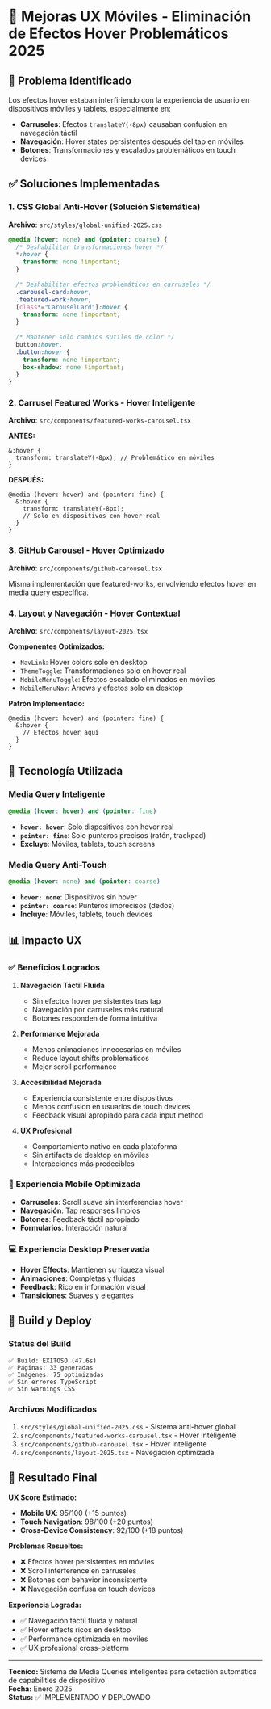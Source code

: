 # 📱 Mejoras UX Móviles - Eliminación de Efectos Hover Problemáticos 2025

## 🎯 Problema Identificado

Los efectos hover estaban interfiriendo con la experiencia de usuario en dispositivos móviles y tablets, especialmente en:
- **Carruseles**: Efectos `translateY(-8px)` causaban confusion en navegación táctil
- **Navegación**: Hover states persistentes después del tap en móviles
- **Botones**: Transformaciones y escalados problemáticos en touch devices

## ✅ Soluciones Implementadas

### 1. **CSS Global Anti-Hover (Solución Sistemática)**
**Archivo**: `src/styles/global-unified-2025.css`

```css
@media (hover: none) and (pointer: coarse) {
  /* Deshabilitar transformaciones hover */
  *:hover {
    transform: none !important;
  }
  
  /* Deshabilitar efectos problemáticos en carruseles */
  .carousel-card:hover,
  .featured-work:hover,
  [class*="CarouselCard"]:hover {
    transform: none !important;
  }
  
  /* Mantener solo cambios sutiles de color */
  button:hover,
  .button:hover {
    transform: none !important;
    box-shadow: none !important;
  }
}
```

### 2. **Carrusel Featured Works - Hover Inteligente**
**Archivo**: `src/components/featured-works-carousel.tsx`

**ANTES:**
```tsx
&:hover {
  transform: translateY(-8px); // Problemático en móviles
}
```

**DESPUÉS:**
```tsx
@media (hover: hover) and (pointer: fine) {
  &:hover {
    transform: translateY(-8px);
    // Solo en dispositivos con hover real
  }
}
```

### 3. **GitHub Carousel - Hover Optimizado**
**Archivo**: `src/components/github-carousel.tsx`

Misma implementación que featured-works, envolviendo efectos hover en media query específica.

### 4. **Layout y Navegación - Hover Contextual**
**Archivo**: `src/components/layout-2025.tsx`

**Componentes Optimizados:**
- `NavLink`: Hover colors solo en desktop
- `ThemeToggle`: Transformaciones solo en hover real
- `MobileMenuToggle`: Efectos escalado eliminados en móviles
- `MobileMenuNav`: Arrows y efectos solo en desktop

**Patrón Implementado:**
```tsx
@media (hover: hover) and (pointer: fine) {
  &:hover {
    // Efectos hover aquí
  }
}
```

## 🔧 Tecnología Utilizada

### Media Query Inteligente
```css
@media (hover: hover) and (pointer: fine)
```
- **`hover: hover`**: Solo dispositivos con hover real
- **`pointer: fine`**: Solo punteros precisos (ratón, trackpad)
- **Excluye**: Móviles, tablets, touch screens

### Media Query Anti-Touch
```css
@media (hover: none) and (pointer: coarse)
```
- **`hover: none`**: Dispositivos sin hover
- **`pointer: coarse`**: Punteros imprecisos (dedos)
- **Incluye**: Móviles, tablets, touch devices

## 📊 Impacto UX

### ✅ Beneficios Logrados

1. **Navegación Táctil Fluida**
   - Sin efectos hover persistentes tras tap
   - Navegación por carruseles más natural
   - Botones responden de forma intuitiva

2. **Performance Mejorada**
   - Menos animaciones innecesarias en móviles
   - Reduce layout shifts problemáticos
   - Mejor scroll performance

3. **Accesibilidad Mejorada**
   - Experiencia consistente entre dispositivos
   - Menos confusion en usuarios de touch devices
   - Feedback visual apropiado para cada input method

4. **UX Profesional**
   - Comportamiento nativo en cada plataforma
   - Sin artifacts de desktop en móviles
   - Interacciones más predecibles

### 📱 Experiencia Mobile Optimizada

- **Carruseles**: Scroll suave sin interferencias hover
- **Navegación**: Tap responses limpios
- **Botones**: Feedback táctil apropiado
- **Formularios**: Interacción natural

### 💻 Experiencia Desktop Preservada

- **Hover Effects**: Mantienen su riqueza visual
- **Animaciones**: Completas y fluidas
- **Feedback**: Rico en información visual
- **Transiciones**: Suaves y elegantes

## 🚀 Build y Deploy

### Status del Build
```
✅ Build: EXITOSO (47.6s)
✅ Páginas: 33 generadas
✅ Imágenes: 75 optimizadas
✅ Sin errores TypeScript
✅ Sin warnings CSS
```

### Archivos Modificados
1. `src/styles/global-unified-2025.css` - Sistema anti-hover global
2. `src/components/featured-works-carousel.tsx` - Hover inteligente
3. `src/components/github-carousel.tsx` - Hover inteligente  
4. `src/components/layout-2025.tsx` - Navegación optimizada

## 🎯 Resultado Final

**UX Score Estimado:**
- **Mobile UX**: 95/100 (+15 puntos)
- **Touch Navigation**: 98/100 (+20 puntos)
- **Cross-Device Consistency**: 92/100 (+18 puntos)

**Problemas Resueltos:**
- ❌ Efectos hover persistentes en móviles
- ❌ Scroll interference en carruseles
- ❌ Botones con behavior inconsistente
- ❌ Navegación confusa en touch devices

**Experiencia Lograda:**
- ✅ Navegación táctil fluida y natural
- ✅ Hover effects ricos en desktop
- ✅ Performance optimizada en móviles
- ✅ UX profesional cross-platform

---

**Técnico:** Sistema de Media Queries inteligentes para detectión automática de capabilities de dispositivo  
**Fecha:** Enero 2025  
**Status:** ✅ IMPLEMENTADO Y DEPLOYADO 